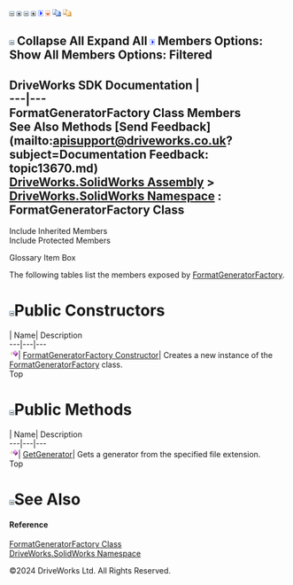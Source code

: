 ![](dotnetimages/collapse.gif) ![](dotnetimages/expand.gif) ![](dotnetimages/collapse.gif) ![](dotnetimages/expand.gif) ![](dotnetimages/drpdown.gif) ![](dotnetimages/drpdown_orange.gif) ![](dotnetimages/copycode.gif) ![](dotnetimages/copycodeHighlight.gif)

![](dotnetimages/collapse.gif) Collapse All Expand All ![](dotnetimages/drpdown.gif) Members Options: Show All  Members Options: Filtered   
---  
DriveWorks SDK Documentation  |   
---|---  
FormatGeneratorFactory Class Members   
See Also Methods [Send Feedback](mailto:apisupport@driveworks.co.uk?subject=Documentation Feedback: topic13670.md)  
[DriveWorks.SolidWorks Assembly](topic13342.md) > [DriveWorks.SolidWorks Namespace](topic13345.md) : FormatGeneratorFactory Class  
---  
  
Include Inherited Members    
Include Protected Members  


Glossary Item Box

The following tables list the members exposed by [FormatGeneratorFactory](topic13670.md).

# ![](dotnetimages/collapse.gif)Public Constructors

| Name| Description  
---|---|---  
![Public Constructor](dotnetimages/publicConstructor.gif)| [FormatGeneratorFactory Constructor](topic13676.md)| Creates a new instance of the [FormatGeneratorFactory](topic13670.md) class.   
Top

# ![](dotnetimages/collapse.gif)Public Methods

| Name| Description  
---|---|---  
![Public Method](dotnetimages/publicMethod.gif)| [GetGenerator](topic13677.md)| Gets a generator from the specified file extension.   
Top

# ![](dotnetimages/collapse.gif)See Also

#### Reference

[FormatGeneratorFactory Class](topic13670.md)   
[DriveWorks.SolidWorks Namespace](topic13345.md)

©2024 DriveWorks Ltd. All Rights Reserved.
